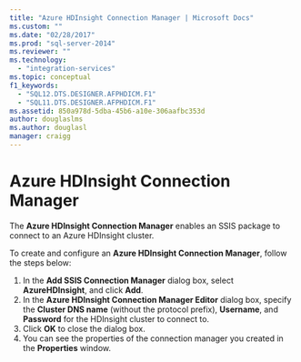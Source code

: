 ```yaml
---
title: "Azure HDInsight Connection Manager | Microsoft Docs"
ms.custom: ""
ms.date: "02/28/2017"
ms.prod: "sql-server-2014"
ms.reviewer: ""
ms.technology: 
  - "integration-services"
ms.topic: conceptual
f1_keywords: 
  - "SQL12.DTS.DESIGNER.AFPHDICM.F1"
  - "SQL11.DTS.DESIGNER.AFPHDICM.F1"
ms.assetid: 850a978d-5dba-45b6-a10e-306aafbc353d
author: douglaslms
ms.author: douglasl
manager: craigg
---
```

# Azure HDInsight Connection Manager
The **Azure HDInsight Connection Manager** enables an SSIS package to connect to an Azure HDInsight cluster.

To create and configure an **Azure HDInsight Connection Manager**, follow the steps below:

1. In the **Add SSIS Connection Manager** dialog box, select **AzureHDInsight**, and click **Add**.
2. In the **Azure HDInsight Connection Manager Editor** dialog box, specify the **Cluster DNS name** (without the protocol prefix), **Username**, and **Password** for the HDInsight cluster to connect to.
3. Click **OK** to close the dialog box.
4. You can see the properties of the connection manager you created in the **Properties** window.
